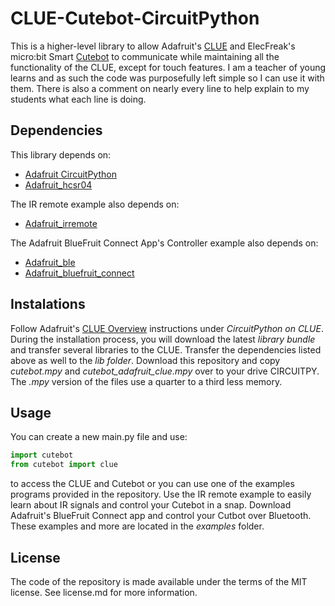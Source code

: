 # CLUE-Cutebot-CircuitPython
This is a higher-level library to allow Adafruit's [CLUE](https://www.adafruit.com/product/4500) and ElecFreak's micro:bit Smart [Cutebot](https://www.elecfreaks.com/micro-bit-smart-cutebot.html) to communicate while maintaining all the functionality of the CLUE, except for touch features. I am a teacher of young learns and as such the code was purposefully left simple so I can use it with them. There is also a comment on nearly every line to help explain to my students what each line is doing.

## Dependencies
This library depends on:
* [Adafruit CircuitPython](https://github.com/adafruit/circuitpython)
* [Adafruit_hcsr04](https://github.com/adafruit/Adafruit_CircuitPython_HCSR04)

The IR remote example also depends on:
* [Adafruit_irremote](https://github.com/adafruit/Adafruit_CircuitPython_IRRemote)

The Adafruit BlueFruit Connect App's Controller example also depends on:
* [Adafruit_ble](https://github.com/adafruit/Adafruit_CircuitPython_BLE)
* [Adafruit_bluefruit_connect](https://github.com/adafruit/Adafruit_CircuitPython_BluefruitConnect)

## Instalations
Follow Adafruit's [CLUE Overview](https://learn.adafruit.com/adafruit-clue) instructions under _CircuitPython on CLUE_. During the installation process, you will download the latest _library bundle_ and transfer several libraries to the CLUE. Transfer the dependencies listed above as well to the _lib folder_.
Download this repository and copy _cutebot.mpy_ and _cutebot_adafruit_clue.mpy_ over to your drive CIRCUITPY. The _.mpy_ version of the files use a quarter to a third less memory.

## Usage
You can create a new main.py file and use:
```python
import cutebot
from cutebot import clue
```
to access the CLUE and Cutebot or you can use one of the examples programs provided in the repository. Use the IR remote example to easily learn about IR signals and control your Cutebot in a snap. Download Adafruit's BlueFruit Connect app and control your Cutbot over Bluetooth. These examples and more are located in the _examples_ folder.

## License
The code of the repository is made available under the terms of the MIT license. See license.md for more information.
